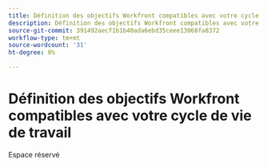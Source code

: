 ```yaml
---
title: Définition des objectifs Workfront compatibles avec votre cycle de vie de travail
description: Définition des objectifs Workfront compatibles avec votre cycle de vie de travail
source-git-commit: 391492aecf1b1b40ada6ebd35ceee13068fa8372
workflow-type: tm+mt
source-wordcount: '31'
ht-degree: 0%

---
```


# Définition des objectifs Workfront compatibles avec votre cycle de vie de travail

Espace réservé
